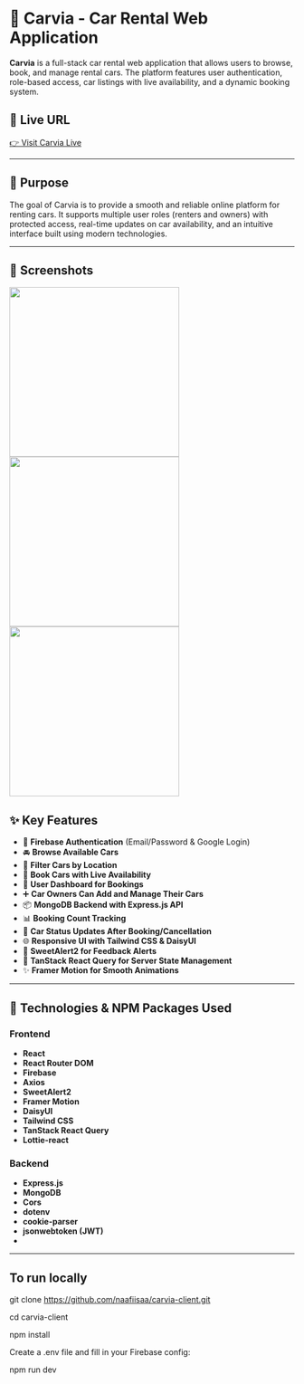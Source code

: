 # 🚗 Carvia - Car Rental Web Application

**Carvia** is a full-stack car rental web application that allows users to browse, book, and manage rental cars. The platform features user authentication, role-based access, car listings with live availability, and a dynamic booking system.

## 🔗 Live URL

[👉 Visit Carvia Live](https://food-hub-e45cc.web.app)

---

## 📌 Purpose

The goal of Carvia is to provide a smooth and reliable online platform for renting cars. It supports multiple user roles (renters and owners) with protected access, real-time updates on car availability, and an intuitive interface built using modern technologies.

---

## 📸 Screenshots

<p float="left">
  <img src="https://i.ibb.co.com/7dqgXkp3/Screenshot-2025-08-08-210401.png" width="300" />
  <img src="https://i.ibb.co.com/M5RzfVbD/Screenshot-2025-08-08-210457.png" width="300" />
  <img src="https://i.ibb.co.com/Kc80F0Jg/Screenshot-2025-08-09-042003.png" width="300" />
</p>



## ✨ Key Features

- 🔐 **Firebase Authentication** (Email/Password & Google Login)
- 🚘 **Browse Available Cars**
- 📍 **Filter Cars by Location**
- 📅 **Book Cars with Live Availability**
- 👤 **User Dashboard for Bookings**
- ➕ **Car Owners Can Add and Manage Their Cars**
- 📦 **MongoDB Backend with Express.js API**
- 📊 **Booking Count Tracking**
- 🔁 **Car Status Updates After Booking/Cancellation**
- 🌐 **Responsive UI with Tailwind CSS & DaisyUI**
- 🎉 **SweetAlert2 for Feedback Alerts**
- 🧠 **TanStack React Query for Server State Management**
- ✨ **Framer Motion for Smooth Animations**

---

## 🧰 Technologies & NPM Packages Used

### Frontend
- **React**
- **React Router DOM**
- **Firebase**
- **Axios**
- **SweetAlert2**
- **Framer Motion**
- **DaisyUI**
- **Tailwind CSS**
- **TanStack React Query**
- **Lottie-react**

### Backend
- **Express.js**
- **MongoDB**
- **Cors**
- **dotenv**
- **cookie-parser**
- **jsonwebtoken (JWT)**
- 
---

## To run locally

git clone https://github.com/naafiisaa/carvia-client.git

cd carvia-client

npm install

Create a .env file and fill in your Firebase config:

npm run dev





